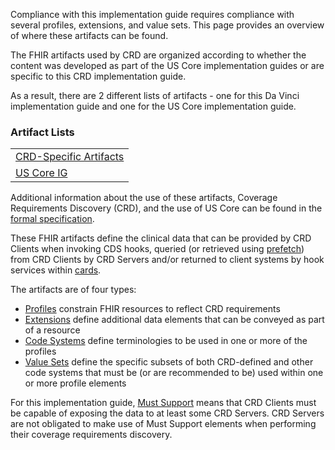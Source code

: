 Compliance with this implementation guide requires compliance with several profiles, extensions, and value sets.  This page provides an overview of where these artifacts can be found.

The FHIR artifacts used by CRD are organized according to whether the content was developed as part of the US Core implementation guides or are specific to this CRD implementation guide.

As a result, there are 2 different lists of artifacts - one for this Da Vinci implementation guide and one for the US Core implementation guide.

### Artifact Lists
<table>
  <tr>
    <td><a href="artifacts.html">CRD-Specific Artifacts</a></td>
  </tr>
  <tr>
    <td><a href="http://hl7.org/fhir/us/core">US Core IG</a></td>
  </tr>
</table>

Additional information about the use of these artifacts, Coverage Requirements Discovery (CRD), and the use of US Core can be found in the [formal specification](hooks.html#profiles).

These FHIR artifacts define the clinical data that can be provided by CRD Clients when invoking CDS hooks, queried (or retrieved using [prefetch](hooks.html#prefetch)) from CRD Clients by CRD Servers and/or returned to client systems by hook services within [cards](hooks.html#cards).

The artifacts are of four types:

* [Profiles]({{site.data.fhir.path}}profiling.html) constrain FHIR resources to reflect CRD requirements
* [Extensions]({{site.data.fhir.path}}extensibility.html) define additional data elements that can be conveyed as part of a resource
* [Code Systems]({{site.data.fhir.path}}codesystem.html) define terminologies to be used in one or more of the profiles
* [Value Sets]({{site.data.fhir.path}}valueset.html) define the specific subsets of both CRD-defined and other code systems that must be (or are recommended to be) used within one or more profile elements

For this implementation guide, [Must Support]({{site.data.fhir.path}}profiling.html#mustsupport) means that CRD Clients must be capable of exposing the data to at least some CRD Servers.  CRD Servers are not obligated to make use of Must Support elements when performing their coverage requirements discovery.

<!-- Todo: examples, capabilitystatement, TestScenario? -->
